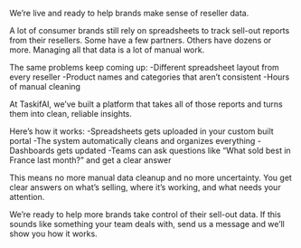 We’re live and ready to help brands make sense of reseller data.

A lot of consumer brands still rely on spreadsheets to track sell-out reports from their resellers. Some have a few partners. Others have dozens or more. Managing all that data is a lot of manual work.

The same problems keep coming up:
-Different spreadsheet layout from every reseller
-Product names and categories that aren’t consistent
-Hours of manual cleaning

At TaskifAI, we’ve built a platform that takes all of those reports and turns them into clean, reliable insights.

Here’s how it works:
-Spreadsheets gets uploaded in your custom built portal
-The system automatically cleans and organizes everything
-Dashboards gets updated
-Teams can ask questions like “What sold best in France last month?” and get a clear answer

This means no more manual data cleanup and no more uncertainty. You get clear answers on what’s selling, where it’s working, and what needs your attention.

We’re ready to help more brands take control of their sell-out data. If this sounds like something your team deals with, send us a message and we’ll show you how it works.
